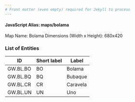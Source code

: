 ```yaml
---
# Front matter (even empty) required for Jekyll to process
---
```


#### JavaScript Alias: maps/bolama

Map Name: Bolama
Dimensions (Width x Height): 680x420

### List of Entities

| ID       | Short label | Label    |
| -------- | ----------- | -------- |
| GW.BL.BO | BO          | Bolama   |
| GW.BL.BQ | BQ          | Bubaque  |
| GW.BL.CR | CR          | Caravela |
| GW.BL.UN | UN          | Uno      |
